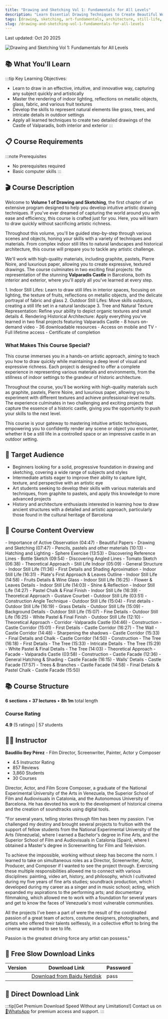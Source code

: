 ```yaml
---
title: "Drawing and Sketching Vol 1: Fundamentals for All Levels"
description: "Learn Essential Drawing Techniques to Create Beautiful Works of Art, Including a Stunning Castle. Master indoor and outdoor still lifes, trees, and architectural drawings."
tags: [drawing, sketching, art-fundamentals, architecture, still-life, art-techniques]
slug: /drawing-and-sketching-vol-1-fundamentals-for-all-levels
---
```


Last updated: Oct 20 2025

![Drawing and Sketching Vol 1: Fundamentals for All Levels](https://img-c.udemycdn.com/course/240x135/4080328_addc_3.jpg)

## 📚 What You'll Learn

:::tip Key Learning Objectives:
- Learn to draw in an effective, intuitive, and innovative way, capturing any subject quickly and artistically
- Master the rendering of indoor lighting, reflections on metallic objects, glass, fabric, and various fruit textures
- Develop the skills to represent natural elements like grass, trees, and intricate details in outdoor settings
- Apply all learned techniques to create two detailed drawings of the Castle of Valparadis, both interior and exterior
:::

## 📋 Course Requirements

:::note Prerequisites
- No prerequisites required
- Basic computer skills
:::

## 🎬 Course Description

Welcome to **Volume 1 of Drawing and Sketching**, the first chapter of an extensive program designed to help you develop intuitive artistic drawing techniques. If you've ever dreamed of capturing the world around you with ease and efficiency, this course is crafted just for you. Here, you will learn to draw quickly without sacrificing artistic richness.

Throughout this volume, you'll be guided step-by-step through various scenes and objects, honing your skills with a variety of techniques and materials. From complex indoor still lifes to natural landscapes and historical architecture, this course will prepare you to tackle any artistic challenge.

We'll work with high-quality materials, including graphite, pastels, Pierre Noire, and luxurious paper, allowing you to create expressive, textured drawings. The course culminates in two exciting final projects: the representation of the stunning **Valparadis Castle** in Barcelona, both its interior and exterior, where you'll apply all you've learned at every step.

<Tabs>
<TabItem value="outline" label="Course Outline" default>
1. Indoor Still Lifes: Learn to draw still lifes in interior spaces, focusing on lighting, the texture of fruits, reflections on metallic objects, and the delicate portrayal of fabric and glass
2. Outdoor Still Lifes: Move skills outdoors, creating a still life set in a natural landscape
3. Tree and Natural Texture Representation: Refine your ability to depict organic textures and small details
4. Rendering Historical Architecture: Apply everything you've learned in two final projects featuring Valparadis Castle
</TabItem>
<TabItem value="content" label="Course Content">
- 8 hours on-demand video
- 36 downloadable resources
- Access on mobile and TV
- Full lifetime access
- Certificate of completion
</TabItem>
</Tabs>

### What Makes This Course Special?

This course immerses you in a hands-on artistic approach, aiming to teach you how to draw quickly while maintaining a deep level of visual and expressive richness. Each project is designed to offer a complete experience in representing various materials and environments, from the stillness of indoor settings to the grandeur of historic architecture.

Throughout the course, you'll be working with high-quality materials such as graphite, pastels, Pierre Noire, and luxurious paper, allowing you to experiment with different textures and achieve professional-level results. The experience culminates in two challenging and exciting projects that capture the essence of a historic castle, giving you the opportunity to push your skills to the next level.

This course is your gateway to mastering intuitive artistic techniques, empowering you to confidently render any scene or object you encounter, whether it be a still life in a controlled space or an impressive castle in an outdoor setting.

## 👥 Target Audience

- Beginners looking for a solid, progressive foundation in drawing and sketching, covering a wide range of subjects and styles
- Intermediate artists eager to improve their ability to capture light, texture, and perspective with an artistic eye
- Art students seeking to develop their skills with various materials and techniques, from graphite to pastels, and apply this knowledge to more advanced projects
- History and architecture enthusiasts interested in learning how to draw ancient structures with a detailed and artistic approach, particularly those found in the cultural heritage of Barcelona

## 📖 Course Content Overview

<Tabs>
<TabItem value="section1" label="Section 1: Fundamentals" default>
- Importance of Active Observation (04:47)
- Beautiful Papers - Drawing and Sketching (07:47)
- Pencils, pastels and other materials (10:13)
- Hatching and Lighting - Sphere Exercise (13:53)
- Discovering Reference Lines - Bottle Sketch (09:54)
- Discovering Angled Lines - Tomato Sketch (06:38)
</TabItem>
<TabItem value="section2" label="Section 2: Indoor Still Life">
- Theoretical Approach - Still Life Indoor (05:09)
- General Structure - Indoor Still Life (11:36)
- First Details and Shading Aproximation - Indoor Still Life (16:31)
- Plate's First Approach & Leaves Outline - Indoor Still Life (14:58)
- Fruits Details & Wine Glass - Indoor Still Life (16:25)
- Flower & Leaves Details - Indoor Still Life (14:03)
- Shine & Reflection - Indoor Still Life (14:27)
- Pastel Chalk & Final Finish - Indoor Still Life (16:39)
</TabItem>
<TabItem value="section3" label="Section 3: Outdoor Still Life">
- Theoretical Approach - Gustave Courbet - Outdoor Still Life (03:51)
- Construction Angle Technique - Outdoor Still Life (15:04)
- First details - Outdoor Still Life (16:19)
- Grass Details - Outdoor Still Life (15:09)
- Background Details - Outdoor Still Life (15:07)
- Fine Details - Outdoor Still Life (16:25)
- White Pastel & Final Finish - Outdoor Still Life (12:10)
</TabItem>
<TabItem value="section4" label="Section 4: Castle Corridor">
- Theoretical Approach - Corridor -Valparadis Castle (04:46)
- Construction - Castle Corridor (15:01)
- First Details - Castle Corridor (16:27)
- The Wall - Castle Corridor (14:48)
- Sharpening the shadows - Castle Corridor (15:33)
- Final Details and Chalk - Castle Corridor (14:50)
</TabItem>
<TabItem value="section5" label="Section 5: The Tree">
- Construction - The Tree (16:18)
- First Details - The Tree (15:33)
- Intricate Details - The Tree (15:29)
- White Pastel & Final Details - The Tree (14:03)
</TabItem>
<TabItem value="section6" label="Section 6: Castle Facade">
- Theoretical Approach - Facade - Valparadis Castle (03:58)
- Construction - Castle Facade (12:36)
- General Hatching & Shading - Castle Facade (16:15)
- Walls' Details - Castle Facade (17:57)
- Trees & Branches - Castle Facade (14:58)
- Final Details & Pastel Chalk - Castle Facade (15:50)
</TabItem>
</Tabs>

## 📚 Course Structure

**6 sections** • **37 lectures** • **8h 1m** total length

### Course Rating
**4.9** (5 ratings) | 57 students

## 👨‍🏫 Instructor

**Baudilio Bey Pérez** - Film Director, Screenwriter, Painter, Actor y Composer

- 4.5 Instructor Rating
- 857 Reviews
- 3,860 Students
- 30 Courses

Director, Actor, and Film Score Composer, a graduate of the National Experimental University of the Arts in Venezuela, the Superior School of Film and Audiovisuals in Catalonia, and the Autonomous University of Barcelona. He has devoted his work to the development of historical cinema and the creation of soundtracks using digital tools.

"For several years, telling stories through film has been my passion. I've challenged my destiny and brought several projects to fruition with the support of fellow students from the National Experimental University of the Arts (Venezuela), where I earned a Bachelor's degree in Fine Arts, and the Superior School of Film and Audiovisuals in Catalonia (Spain), where I obtained a Master's degree in Screenwriting for Film and Television.

To achieve the impossible, working without sleep has become the norm. I learned to take on simultaneous roles as a Director, Screenwriter, Actor, Producer, and Composer if I wanted to see the project through. Exercising these multiple responsibilities allowed me to connect with various disciplines: painting, video art, history, and philosophy, which I cultivated during my five years of fine arts studies; soundtrack production, which I developed during my career as a singer and in music school; acting, which expanded my aspirations to the performing arts; and documentary filmmaking, which allowed me to work with a foundation for several years and get to know the faces of Venezuela's most vulnerable communities.

All the projects I've been a part of were the result of the coordinated passion of a great team of actors, costume designers, photographers, and artists who offered their talents selflessly, in a collective effort to bring the cinema we wanted to see to life.

Passion is the greatest driving force any artist can possess."

## 🐌 Free Slow Download Links

| Version | Download Link | Password |
|--------|---------------|----------|
| | [Download from Baidu Netdisk](https://pan.baidu.com/s/link) | pass |

## 🚀 Direct Download Link
:::tip[Get Premium Download Speed Without any Limitations!]
Contact us on [💬WhatsApp](https://wa.me/+8613237610083) for premium  access and support.
:::
